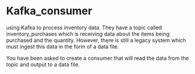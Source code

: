 # Kafka_consumer
using Kafka to process inventory data. They have a topic called inventory_purchases which is receiving data about the items being purchased and the quantity. However, there is still a legacy system which must ingest this data in the form of a data file.

You have been asked to create a consumer that will read the data from the topic and output to a data file.
